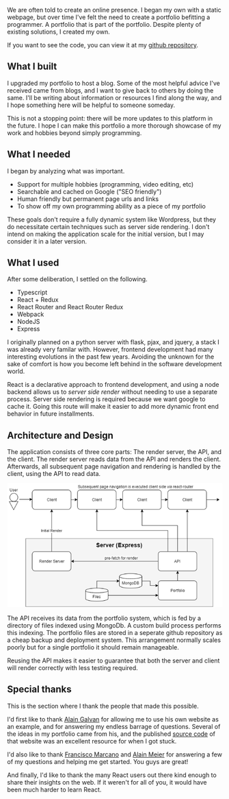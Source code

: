 We are often told to create an online presence. I began my own with a static webpage, but over time I've felt the need to create a portfolio befitting a programmer. A portfolio that is part of the portfolio. Despite plenty of existing solutions, I created my own.

If you want to see the code, you can view it at my [github repository](https://github.com/CarlosFdez/personalwebsite).


## What I built

I upgraded my portfolio to host a blog. Some of the most helpful advice I've received came from blogs, and I want to give back to others by doing the same. I'll be writing about information or resources I find along the way, and I hope something here will be helpful to someone someday.

This is not a stopping point: there will be more updates to this platform in the future. I hope I can make this portfolio a more thorough showcase of my work and hobbies beyond simply programming.


## What I needed

I began by analyzing what was important.
- Support for multiple hobbies (programming, video editing, etc)
- Searchable and cached on Google ("SEO friendly")
- Human friendly but permanent page urls and links
- To show off my own programming ability as a piece of my portfolio

These goals don't require a fully dynamic system like Wordpress, but they do necessitate certain techniques such as server side rendering. I don't intend on making the application scale for the initial version, but I may consider it in a later version.


## What I used

After some deliberation, I settled on the following.
- Typescript
- React + Redux
- React Router and React Router Redux
- Webpack
- NodeJS
- Express

I originally planned on a python server with flask, pjax, and jquery, a stack I was already very familar with. However, frontend development had many interesting evolutions in the past few years. Avoiding the unknown for the sake of comfort is how you become left behind in the software development world.

React is a declarative approach to frontend development, and using a node backend allows us to *server side render* without needing to use a separate process. Server side rendering is required because we want google to cache it. Going this route will make it easier to add more dynamic front end behavior in future installments. 


## Architecture and Design

The application consists of three core parts: The render server, the API, and the client. The render server reads data from the API and renders the client. Afterwards, all subsequent page navigation and rendering is handled by the client, using the API to read data.

![Architecture Diagram](assets/architecture.png "Architecture Diagram")

The API receives its data from the portfolio system, which is fed by a directory of files indexed using MongoDb. A custom build process performs this indexing. The portfolio files are stored in a seperate github repository as a cheap backup and deployment system. This arrangement normally scales poorly but for a single portfolio it should remain manageable.

Reusing the API makes it easier to guarantee that both the server and client will render correctly with less testing required. 


## Special thanks

This is the section where I thank the people that made this possible.

I'd first like to thank [Alain Galvan](https://alain.xyz/) for allowing me to use his own website as an example, and for answering my endless barrage of questions. Several of the ideas in my portfolio came from his, and the published [source code](https://github.com/alaingalvan/alain.xyz) of that website was an excellent resource for when I got stuck.

I'd also like to thank [Francisco Marcano](https://github.com/Francodes) and [Alain Meier](https://alainmeier.com/) for answering a few of my questions and helping me get started. You guys are great!

And finally, I'd like to thank the many React users out there kind enough to share their insights on the web. If it weren't for all of you, it would have been much harder to learn React.